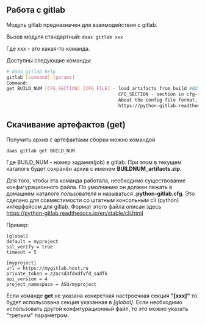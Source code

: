 Работа с gitlab
---------------
Модуль gitlab предназначен для взаимодействия с gitlab.

Вызов модуля стандартный:
```daas gitlab xxx```

Где xxx - это какая-то команда.

Доступны следующие команды:
```bash
# daas gitlab help
gitlab [command] [params]
Command: 
get BUILD_NUM [CFG_SECTION] [CFG_FILE] - load artifacts from build #BUILD_NUM
                                         CFG_SECTION - section in cfg-file. By default used [global] default = ..
                                         About the config file format, read 
                                         https://python-gitlab.readthedocs.io/en/stable/cli.html
```

Скачивание артефактов (get)
---------------------------
Получить архив с артефактами сборки можно командой

```daas gitlab get BUILD_NUM```

Где BUILD_NUM - номер задания(job) в gitlab.
При этом в текущем каталоге будет сохранён архив с именем **BUILDNUM_artifacts.zip**.

Для того, чтобы эта команда работала, необходимо существование конфигурационного файла.
По умолчанию он должен лежать в домашнем каталоге пользователя и называться **.python-gitlab.cfg**.
Это сделано для совместимости со штатным консольным cli (python) интерфейсом для gitlab.
Формат этого файла описан здесь https://python-gitlab.readthedocs.io/en/stable/cli.html

Пример:
```
[global]
default = myproject
ssl_verify = true
timeout = 5

[myproject]
url = https://mygitlab.host.ru
private_token = z2acsd3fdvdfvfd_sadfk
api_version = 4
project_namespace = ASU/myproject
```

Если команде **get** не указана конкретная настроечная секция **"[xxx]"** то будет использована 
секция указанная в *[global]*.
Если необходимо использовать другой конфигурационный файл, то это можно указать "третьим" параметром.

